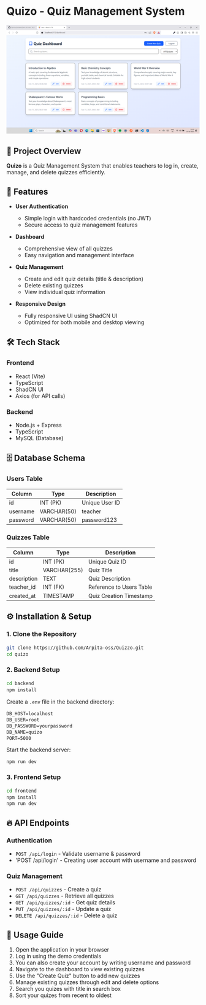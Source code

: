 # Quizo - Quiz Management System
![Alt text](https://github.com/Arpita-oss/Quizzo/blob/main/quizo_frontend/src/assets/Screenshot%202025-02-15%20235035.png)

## 📌 Project Overview

**Quizo** is a Quiz Management System that enables teachers to log in, create, manage, and delete quizzes efficiently.

## 🚀 Features

- **User Authentication**
  - Simple login with hardcoded credentials (no JWT)
  - Secure access to quiz management features

- **Dashboard**
  - Comprehensive view of all quizzes
  - Easy navigation and management interface

- **Quiz Management**
  - Create and edit quiz details (title & description)
  - Delete existing quizzes
  - View individual quiz information

- **Responsive Design**
  - Fully responsive UI using ShadCN UI
  - Optimized for both mobile and desktop viewing

## 🛠️ Tech Stack

### Frontend
- React (Vite)
- TypeScript
- ShadCN UI
- Axios (for API calls)

### Backend
- Node.js + Express
- TypeScript
- MySQL (Database)

## 🗄️ Database Schema

### Users Table

| Column     | Type         | Description           |
|------------|--------------|----------------------|
| id         | INT (PK)     | Unique User ID       |
| username   | VARCHAR(50)  |teacher   |
| password   | VARCHAR(50)  | password123  |

### Quizzes Table

| Column       | Type         | Description               |
|--------------|--------------|--------------------------|
| id           | INT (PK)     | Unique Quiz ID           |
| title        | VARCHAR(255) | Quiz Title               |
| description  | TEXT         | Quiz Description         |
| teacher_id   | INT (FK)     | Reference to Users Table |
| created_at   | TIMESTAMP    | Quiz Creation Timestamp  |

## ⚙️ Installation & Setup

### 1. Clone the Repository
```bash
git clone https://github.com/Arpita-oss/Quizzo.git
cd quizo
```

### 2. Backend Setup
```bash
cd backend
npm install
```

Create a `.env` file in the backend directory:
```env
DB_HOST=localhost
DB_USER=root
DB_PASSWORD=yourpassword
DB_NAME=quizo
PORT=5000
```

Start the backend server:
```bash
npm run dev
```

### 3. Frontend Setup
```bash
cd frontend
npm install
npm run dev
```

## 🔥 API Endpoints

### Authentication
- `POST /api/login` - Validate username & password
- 'POST /api/login' - Creating user account with username and password

### Quiz Management
- `POST /api/quizzes` - Create a quiz
- `GET /api/quizzes` - Retrieve all quizzes
- `GET /api/quizzes/:id` - Get quiz details
- `PUT /api/quizzes/:id` - Update a quiz
- `DELETE /api/quizzes/:id` - Delete a quiz

## 🎯 Usage Guide

1. Open the application in your browser
2. Log in using the demo credentials
3. You can also create your account by writing username and password
4. Navigate to the dashboard to view existing quizzes
5. Use the "Create Quiz" button to add new quizzes
6. Manage existing quizzes through edit and delete options
7. Search you quizes with title in search box
8. Sort your quizes from recent to oldest
